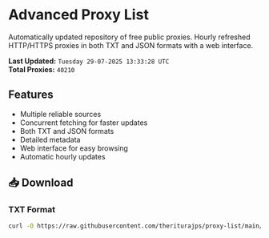 # Advanced Proxy List

Automatically updated repository of free public proxies. Hourly refreshed HTTP/HTTPS proxies in both TXT and JSON formats with a web interface.

**Last Updated:** `Tuesday 29-07-2025 13:33:28 UTC`  
**Total Proxies:** `40210`

## Features
- Multiple reliable sources
- Concurrent fetching for faster updates
- Both TXT and JSON formats
- Detailed metadata
- Web interface for easy browsing
- Automatic hourly updates

## 📥 Download

### TXT Format
```bash
curl -O https://raw.githubusercontent.com/theriturajps/proxy-list/main/proxies.txt